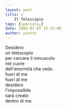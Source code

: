 ```yaml
---
layout: post
title: >
    Il Telescopio
tags: [speciale,]
date: 2009-07-07 23:15:00
author: pietro
---
```

Desidero<br/>un telescopio<br/>per cercare il minuscolo<br/>nel cuore<br/>dell'enormità che vedo<br/>fuori di me<br/>fuori di me<br/>desidero<br/>l'impossibile<br/>sarà creato<br/>dentro di me.
